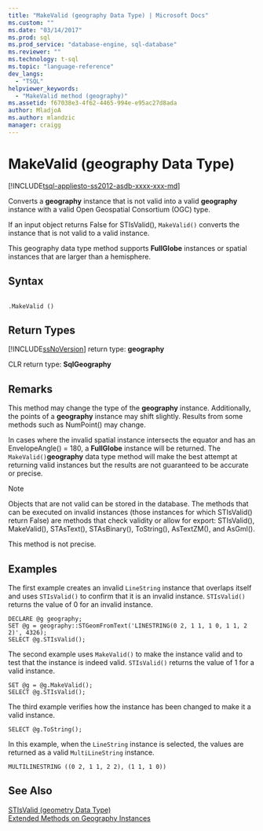 ```yaml
---
title: "MakeValid (geography Data Type) | Microsoft Docs"
ms.custom: ""
ms.date: "03/14/2017"
ms.prod: sql
ms.prod_service: "database-engine, sql-database"
ms.reviewer: ""
ms.technology: t-sql
ms.topic: "language-reference"
dev_langs: 
  - "TSQL"
helpviewer_keywords: 
  - "MakeValid method (geography)"
ms.assetid: f67038e3-4f62-4465-994e-e95ac27d8ada
author: MladjoA
ms.author: mlandzic 
manager: craigg
---
```

# MakeValid (geography Data Type)
[!INCLUDE[tsql-appliesto-ss2012-asdb-xxxx-xxx-md](../../includes/tsql-appliesto-ss2012-asdb-xxxx-xxx-md.md)]

  Converts a **geography** instance that is not valid into a valid **geography** instance with a valid Open Geospatial Consortium (OGC) type.  
  
 If an input object returns False for STIsValid(), `MakeValid()` converts the instance that is not valid to a valid instance.  
  
 This geography data type method supports **FullGlobe** instances or spatial instances that are larger than a hemisphere.  
  
## Syntax  
  
```  
  
.MakeValid ()  
```  
  
## Return Types  
 [!INCLUDE[ssNoVersion](../../includes/ssnoversion-md.md)] return type: **geography**  
  
 CLR return type: **SqlGeography**  
  
## Remarks  
 This method may change the type of the **geography** instance. Additionally, the points of a **geography** instance may shift slightly. Results from some methods such as NumPoint() may change.  
  
 In cases where the invalid spatial instance intersects the equator and has an EnvelopeAngle() = 180, a **FullGlobe** instance will be returned. The `MakeValid()`**geography** data type method will make the best attempt at returning valid instances but the results are not guaranteed to be accurate or precise.  
  
> [!NOTE]  
>  Objects that are not valid can be stored in the database. The methods that can be executed on invalid instances (those instances for which STIsValid() return False) are methods that check validity or allow for export: STIsValid(), MakeValid(), STAsText(), STAsBinary(), ToString(), AsTextZM(), and AsGml().  
  
 This method is not precise.  
  
## Examples  
 The first example creates an invalid `LineString` instance that overlaps itself and uses `STIsValid()` to confirm that it is an invalid instance. `STIsValid()` returns the value of 0 for an invalid instance.  
  
```  
DECLARE @g geography;  
SET @g = geography::STGeomFromText('LINESTRING(0 2, 1 1, 1 0, 1 1, 2 2)', 4326);  
SELECT @g.STIsValid();  
```  
  
 The second example uses `MakeValid()` to make the instance valid and to test that the instance is indeed valid. `STIsValid()` returns the value of 1 for a valid instance.  
  
```  
SET @g = @g.MakeValid();  
SELECT @g.STIsValid();  
```  
  
 The third example verifies how the instance has been changed to make it a valid instance.  
  
```  
SELECT @g.ToString();  
```  
  
 In this example, when the `LineString` instance is selected, the values are returned as a valid `MultiLineString` instance.  
  
```  
MULTILINESTRING ((0 2, 1 1, 2 2), (1 1, 1 0))  
```  
  
## See Also  
 [STIsValid &#40;geometry Data Type&#41;](../../t-sql/spatial-geometry/stisvalid-geometry-data-type.md)   
 [Extended Methods on Geography Instances](../../t-sql/spatial-geography/extended-methods-on-geography-instances.md)  
  
  
